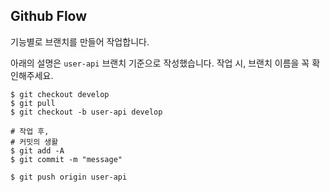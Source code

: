 ## Github Flow

기능별로 브랜치를 만들어 작업합니다.

아래의 설명은 `user-api` 브랜치 기준으로 작성했습니다.
작업 시, 브랜치 이름을 꼭 확인해주세요.

```shell
$ git checkout develop
$ git pull
$ git checkout -b user-api develop

# 작업 후,
# 커밋의 생활
$ git add -A
$ git commit -m "message"

$ git push origin user-api
```

